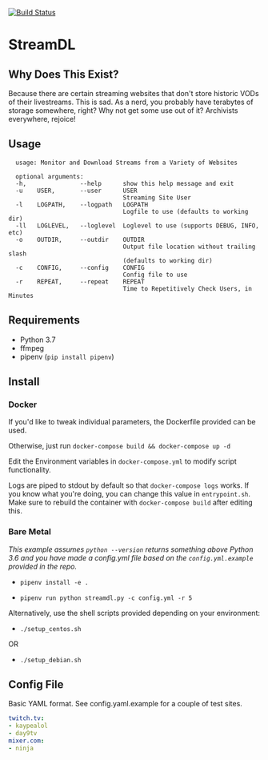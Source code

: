 [![Build Status](https://travis-ci.org/biodrone/StreamDL.svg?branch=master)](https://travis-ci.org/biodrone/StreamDL)

# StreamDL

## Why Does This Exist?

Because there are certain streaming websites that don't store historic VODs of their livestreams. This is sad. As a nerd, you probably have terabytes of storage somewhere, right? Why not get some use out of it? Archivists everywhere, rejoice!

## Usage

```shell
  usage: Monitor and Download Streams from a Variety of Websites

  optional arguments:
  -h,               --help      show this help message and exit
  -u    USER,       --user      USER
                                Streaming Site User
  -l    LOGPATH,    --logpath   LOGPATH
                                Logfile to use (defaults to working dir)
  -ll   LOGLEVEL,   --loglevel  Loglevel to use (supports DEBUG, INFO, etc)
  -o    OUTDIR,     --outdir    OUTDIR
                                Output file location without trailing slash
                                (defaults to working dir)
  -c    CONFIG,     --config    CONFIG
                                Config file to use
  -r    REPEAT,     --repeat    REPEAT
                                Time to Repetitively Check Users, in Minutes
```

## Requirements

- Python 3.7
- ffmpeg
- pipenv (`pip install pipenv`)

## Install

### Docker

If you'd like to tweak individual parameters, the Dockerfile provided can be used. 

Otherwise, just run `docker-compose build && docker-compose up -d`

Edit the Environment variables in `docker-compose.yml` to modify script functionality. 

Logs are piped to stdout by default so that `docker-compose logs` works. If you know what you're doing, you can change this value in `entrypoint.sh`. Make sure to rebuild the container with `docker-compose build` after editing this. 

### Bare Metal

*This example assumes `python --version` returns something above Python 3.6 and you have made a config.yml file based on the `config.yml.example` provided in the repo.*

- `pipenv install -e .`

- `pipenv run python streamdl.py -c config.yml -r 5`

Alternatively, use the shell scripts provided depending on your environment:

- `./setup_centos.sh`

OR

- `./setup_debian.sh`

## Config File

Basic YAML format. See config.yaml.example for a couple of test sites.

```yaml
twitch.tv:
- kaypealol
- day9tv
mixer.com:
- ninja
```
